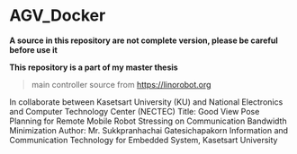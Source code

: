 # AGV_Docker
**A source in this repository are not complete version, please be careful before use it**

**This repository is a part of my master thesis**
> main controller source from https://linorobot.org
> 
In collaborate between Kasetsart University (KU) and National Electronics and Computer Technology Center (NECTEC)
Title: Good View Pose Planning for Remote Mobile Robot Stressing on Communication Bandwidth Minimization
Author: Mr. Sukkpranhachai Gatesichapakorn
Information and Communication Technology for Embedded System, Kasetsart University

